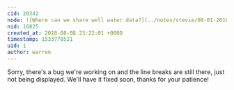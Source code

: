 ```yaml
---
cid: 20342
node: ![Where can we share well water data?](../notes/stevie/08-01-2018/where-can-we-share-well-water-data)
nid: 16825
created_at: 2018-08-08 23:22:01 +0000
timestamp: 1533770521
uid: 1
author: warren
---
```


Sorry, there's a bug we're working on and the line breaks are still there, just not being displayed. We'll have it fixed soon, thanks for your patience!